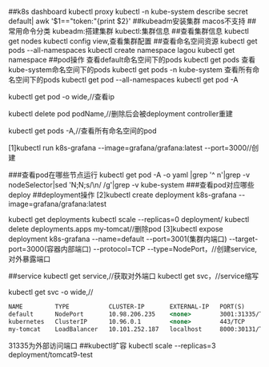 ##k8s dashboard
kubectl proxy
[](http://localhost:8001/api/v1/namespaces/kubernetes-dashboard/services/https:kubernetes-dashboard:/proxy/)
kubectl -n kube-system describe secret default| awk '$1=="token:"{print $2}'
[](https://blog.csdn.net/m0_48358308/article/details/111918783)
[](https://github.com/maguowei/gotok8s#helm)
##kubeadm安装集群
[](https://developer.aliyun.com/article/642708)
macos不支持
##常用命令分类
kubeadm:搭建集群
kubectl:集群信息
##查看集群信息
kubectl get nodes
kubectl config view,查看集群配置
##查看命名空间资源
kubectl get pods --all-namespaces
kubectl create namespace lagou
kubectl get namespace
##pod操作
查看default命名空间下的pods 
kubectl get pods 
查看kube-system命名空间下的pods 
kubectl get pods -n kube-system 
查看所有命名空间下的pods
kubectl get pod --all-namespaces
kubectl get pod -A

kubectl get pod -o wide,//查看ip

kubectl delete pod podName,//删除后会被deployment controller重建

kubectl get pods -A,//查看所有命名空间的pod

[1]kubectl run k8s-grafana  --image=grafana/grafana:latest --port=3000//创建

###查看pod在哪些节点运行
kubectl get pod -A -o yaml |grep '^    n'|grep -v nodeSelector|sed 'N;N;s/\n/ /g'|grep -v kube-system
###查看pod对应哪些deploy
##deployment操作
[2]kubectl create deployment k8s-grafana --image=grafana/grafana:latest

kubectl get deployments
kubectl scale --replicas=0 deployment/<your-deployment>
kubectl delete deployments.apps my-tomcat//删除pod
[3]kubectl expose deployment k8s-grafana --name=default --port=3001(集群内端口) --target-port=3000(容器内部端口) --protocol=TCP --type=NodePort，//创建service,对外暴露端口



##service
kubectl get service,//获取对外端口
kubectl get svc，//service缩写

kubectl get svc -o wide,//
```asp
NAME         TYPE           CLUSTER-IP       EXTERNAL-IP   PORT(S)          AGE
default      NodePort       10.98.206.235    <none>        3001:31335/TCP   49s
kubernetes   ClusterIP      10.96.0.1        <none>        443/TCP          23d
my-tomcat    LoadBalancer   10.101.252.187   localhost     8000:30131/TCP   5d4h
```
31335为外部访问端口
##kubectl扩容
kubectl scale --replicas=3 deployment/tomcat9-test
